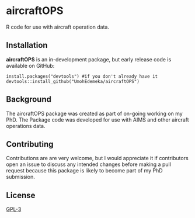 # aircraftOPS

R code for use with aircraft operation data.

## Installation
**aircraftOPS** is an in-development package, but early release code is available on GitHub:

```{r, eval=FALSE}
install.packages("devtools") #if you don't already have it
devtools::install_github("UmohEdemeka/aircraftOPS")
```

## Background
The aircraftOPS package was created as part of on-going working on my PhD. The Package code was developed for use with AIMS and other aircraft operations data.

## Contributing
Contributions are are very welcome, but I would appreciate it if contributors open an issue to discuss any intended changes before making a pull request because this package is likely to become part of my PhD submission.

## License
[GPL-3](https://www.r-project.org/Licenses/GPL-3)

